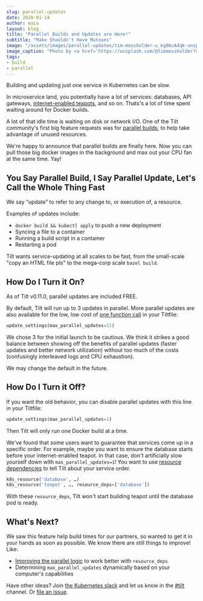 ```yaml
---
slug: parallel-updates
date: 2020-01-14
author: maia
layout: blog
title: "Parallel Builds and Updates are Here!"
subtitle: "Make Shouldn't Have Mutexes"
image: "/assets/images/parallel-updates/tim-mossholder-u_kg0bcA4qk-unsplash.jpg"
image_caption: "Photo by <a href='https://unsplash.com/@timmossholder?utm_source=unsplash&utm_medium=referral&utm_content=creditCopyText'>Tim Mossholder</a> on <a href='https://unsplash.com/?utm_source=unsplash&utm_medium=referral&utm_content=creditCopyText'>Unsplash</a>"
tags:
- build
- parallel
---
```


Building and updating just one service in Kubernetes can be slow.

In microservice land, you potentially have a lot of services: databases, API
gateways,
[internet-enabled teapots](https://developer.mozilla.org/en-US/docs/Web/HTTP/Status/418),
and so on. Thats's a lot of time spent waiting around for Docker builds.

A lot of that idle time is waiting on disk or network I/O. One of the Tilt
community's first big feature requests was for
[parallel builds](https://github.com/windmilleng/tilt/issues/1438), to help
take advantage of unused resources.

We're happy to announce that parallel builds are finally here. Now you can pull
those big docker images in the background and max out your CPU fan at the same
time. Yay!

## You Say Parallel Build, I Say Parallel Update, Let's Call the Whole Thing Fast

We say “update” to refer to any change to, or execution of, a resource.

Examples of updates include:
- `docker build && kubectl apply` to push a new deployment
- Syncing a file to a container
- Running a build script in a container
- Restarting a pod

Tilt wants service-updating at all scales to be fast, from the small-scale "copy an HTML file pls" to the mega-corp scale `bazel build`.

## How Do I Turn it On?

As of Tilt v0.11.0, parallel updates are included FREE.

By default, Tilt will run up to 3 updates in parallel. More parallel updates are also
available for the low, low cost of [one function call](https://docs.tilt.dev/api.html#api.update_settings) in your Tiltfile:

```python
update_settings(max_parallel_updates=11)
```

We chose 3 for the initial launch to be cautious. We think it strikes a good
balance between showing off the benefits of parallel updates (faster updates and
better network utilization) without too much of the costs (confusingly
interleaved logs and CPU exhaustion).

We may change the default in the future.

## How Do I Turn it Off?

If you want the old behavior, you can disable parallel updates with this line in your Tiltfile:

```python
update_settings(max_parallel_updates=1)
```

Then Tilt will only run one Docker build at a time.

We've found that some users want to guarantee that services come up in a
specific order. For example, maybe you want to ensure the database starts before
your internet-enabled teapot. In that case, don't artificially slow yourself down with `max_parallel_updates=1`!
You want to use [resource dependencies](https://docs.tilt.dev/resource_dependencies.html) to
tell Tilt about your service order.

```python
k8s_resource('database', …)
k8s_resource('teapot', …, resource_deps=['database'])
```

With these `resource_deps`, Tilt won't start building teapot until the database pod is ready.

## What's Next?

We saw this feature help build times for our partners, so wanted to get it in
your hands as soon as possible. We know there are still things to improve! Like:

- [Improving the parallel logic](https://github.com/windmilleng/tilt/issues/2770) to work better with `resource_deps`
- Determining `max_parallel_updates` dynamically based on your computer's capabilities

Have other ideas? Join [the Kubernetes slack](http://slack.k8s.io) and
let us know in the [#tilt](https://kubernetes.slack.com/messages/CESBL84MV/)
channel. Or [file an issue](https://github.com/windmilleng/tilt/issues).
